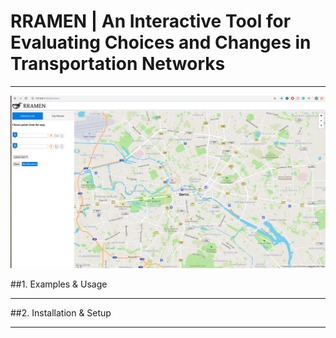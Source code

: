 # RRAMEN | An Interactive Tool for Evaluating Choices and Changes in Transportation Networks
---
![RRAMEN Interface](/images/rramen.png)

##1. Examples & Usage
***

##2. Installation & Setup
***
